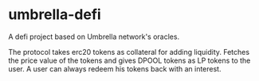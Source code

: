 # umbrella-defi
A defi project based on Umbrella network's oracles.

The protocol takes erc20 tokens as collateral for adding liquidity. Fetches the price value of the tokens and gives DPOOL tokens as LP tokens to the user. A user can always redeem his tokens back with an interest.
